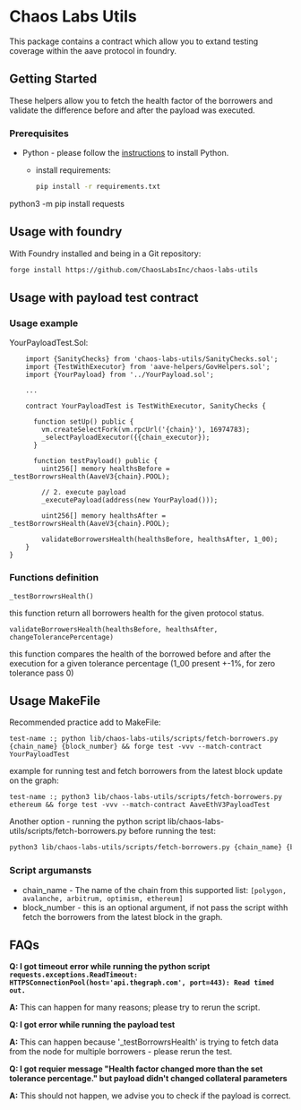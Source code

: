 # Chaos Labs Utils

This package contains a contract which allow you to extand testing coverage within the aave protocol in foundry.

## Getting Started

These helpers allow you to fetch the health factor of the borrowers and validate the difference before and after the payload was executed. 


### Prerequisites

* Python - please follow the [instructions](https://packaging.python.org/en/latest/tutorials/installing-packages/) to install Python.

    - install requirements:
        ```bash
        pip install -r requirements.txt
        ```

python3 -m pip install requests
## Usage with foundry
With Foundry installed and being in a Git repository:

```bash
forge install https://github.com/ChaosLabsInc/chaos-labs-utils
```

## Usage with payload test contract

### Usage example 
YourPayloadTest.Sol:
```
    import {SanityChecks} from 'chaos-labs-utils/SanityChecks.sol';
    import {TestWithExecutor} from 'aave-helpers/GovHelpers.sol';
    import {YourPayload} from '../YourPayload.sol';

    ...

    contract YourPayloadTest is TestWithExecutor, SanityChecks {

      function setUp() public {
        vm.createSelectFork(vm.rpcUrl('{chain}'), 16974783);
        _selectPayloadExecutor({{chain_executor});
      }
  
      function testPayload() public {
        uint256[] memory healthsBefore = _testBorrowrsHealth(AaveV3{chain}.POOL);

        // 2. execute payload
        _executePayload(address(new YourPayload()));

        uint256[] memory healthsAfter = _testBorrowrsHealth(AaveV3{chain}.POOL);

        validateBorrowersHealth(healthsBefore, healthsAfter, 1_00);
    }
}
```
### Functions definition

```_testBorrowrsHealth()```

this function return all borrowers health for the given protocol status.

```validateBorrowersHealth(healthsBefore, healthsAfter, changeTolerancePercentage)```

this function compares the health of the borrowed before and after the execution for a given tolerance percentage (1_00 present +-1%, for zero tolerance pass 0)

## Usage MakeFile
Recommended practice add to MakeFile:
```solidity
test-name :; python lib/chaos-labs-utils/scripts/fetch-borrowers.py {chain_name} {block_number} && forge test -vvv --match-contract YourPayloadTest
```

example for running test and fetch borrowers from the latest block update on the graph:
```
test-name :; python3 lib/chaos-labs-utils/scripts/fetch-borrowers.py ethereum && forge test -vvv --match-contract AaveEthV3PayloadTest
```

Another option - running the python script lib/chaos-labs-utils/scripts/fetch-borrowers.py before running the test:
```bash
python3 lib/chaos-labs-utils/scripts/fetch-borrowers.py {chain_name} {block_number}
```

### Script argumansts
* chain_name - The name of the chain from this supported list: ```[polygon, avalanche, arbitrum, optimism, ethereum]```
* block_number - this is an optional argument, if not pass the script withh fetch the borrowers from the latest block in the graph.

## FAQs

**Q: I got timeout error while running the python script ```requests.exceptions.ReadTimeout: HTTPSConnectionPool(host='api.thegraph.com', port=443): Read timed out.```**

**A:** This can happen for many reasons; please try to rerun the script.


**Q: I got error while running the payload test**

**A:** This can happen because '_testBorrowrsHealth' is trying to fetch data from the node for multiple borrowers - please rerun the test.



**Q: I got requier message "Health factor changed more than the set tolerance percentage." but payload didn't changed collateral parameters**

**A:** This should not happen, we advise you to check if the payload is correct. 

